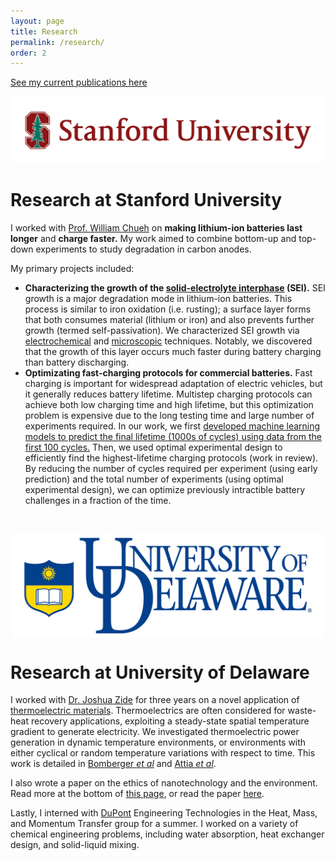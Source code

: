 ```yaml
---
layout: page
title: Research
permalink: /research/
order: 2
---
```


[See my current publications here](/publications)


![Stanford](/img/SUSig_2color_Stree_Left.png)

Research at Stanford University
====================

I worked with [Prof. William Chueh](https://chuehlab.stanford.edu) on
**making lithium-ion batteries last longer** and **charge faster.**
My work aimed to combine bottom-up and top-down experiments to
study degradation in carbon anodes.

My primary projects included:
- **Characterizing the growth of the
[solid-electrolyte interphase](https://en.wikipedia.org/wiki/Lithium-ion_battery#Electrolytes) (SEI).**
SEI growth is a major degradation mode in lithium-ion batteries.
This process is similar to iron oxidation (i.e. rusting); a surface layer forms that both
consumes material (lithium or iron) and also prevents further growth (termed self-passivation).
We characterized SEI growth via [electrochemical](/articles/2019/03/01/SEI-electrochem.html) and [microscopic](/articles/2019/08/20/SEI-cryo.html) techniques.
Notably, we discovered that the growth of this layer occurs much faster during battery charging
than battery discharging.
- **Optimizating fast-charging protocols for commercial batteries.**
Fast charging is important for widespread adaptation of electric vehicles, but it
generally reduces battery lifetime.
Multistep charging protocols can achieve both low charging time and high lifetime,
but this optimization problem is expensive due to the long testing time
and large number of experiments required.
In our work, we first [developed machine learning models to predict the final lifetime (1000s of cycles) using data from the first 100 cycles.](/articles/2019/04/09/data-driven.html)
Then, we used optimal experimental design to efficiently find
the highest-lifetime charging protocols (work in review).
By reducing the number of cycles required per experiment (using early prediction)
and the total number of experiments (using optimal experimental design),
we can optimize previously intractible battery challenges in a fraction of the time.

<br>

<p>
<img src="/img/UDfull.jpg" alt="University of Delaware" style="width:500px;
display:block; margin-left: auto; margin-right: auto;">
</p>

Research at University of Delaware
====================

I worked with [Dr. Joshua Zide](http://www.zidelab.org/) for three years on a novel application of
[thermoelectric materials](http://thermoelectrics.matsci.northwestern.edu/thermoelectrics/index.html).
 Thermoelectrics are often considered for waste-heat recovery applications,
 exploiting a steady-state spatial temperature gradient to generate electricity.
 We investigated thermoelectric power generation in dynamic temperature environments,
 or environments with either cyclical or random temperature variations with respect to time.
 This work is detailed in [Bomberger *et al*](https://dx.doi.org/10.1016/j.applthermaleng.2013.02.039)
 and [Attia *et al*](https://dx.doi.org/10.1016/j.energy.2013.08.046).

I also wrote a paper on the ethics of nanotechnology and the environment. Read more at the bottom of [this page](https://www1.udel.edu/researchmagazine/issue/vol4_no2/teamwork.html),
or read the paper [here](https://dx.doi.org/10.1007/s11948-012-9422-3).

<!--![DuPont]({{ site.url }}/assets/DuPont.jpg)-->

Lastly, I interned with [DuPont](https://www.dupont.com/) Engineering Technologies in the Heat, Mass, and Momentum Transfer group for a summer. I worked on a variety of chemical engineering problems, including water absorption, heat exchanger design, and solid-liquid mixing.
